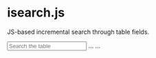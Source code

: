 isearch.js
=======

JS-based incremental search through table fields.

<script src="jsearch.js"></script>

<input id="FilterInput" placeholder="Search the table" />
<table id="DataTable">
    ...
    <tbody>
       ...
    </tbody>
</table>

<script>
    new iSearch('DataTable', 'FilterInput');
</script>
